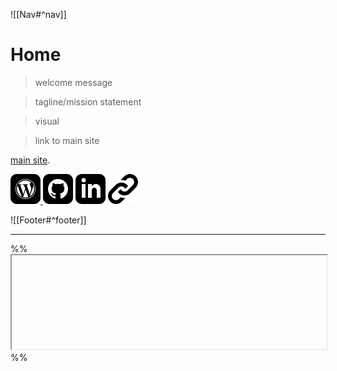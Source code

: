 ![[Nav#^nav]]

# Home

> welcome message

> tagline/mission statement

> visual

> link to main site

[main site](https://maryseph.github.io/).

<a href="https://maryswritinggarden.wordpress.com/"><img src="/images/iconmonstr-wordpress-3.svg" alt="wordpress logo" /> </a><a href="https://github.com/MarySeph"><img src="/images/iconmonstr-github-3.svg" alt="github logo" /></a> <a href="https://www.linkedin.com/in/mariajoseruizpiza/"><img src="/images/iconmonstr-linkedin-3.svg" alt="linkedin logo" /></a> <a href="https://maryseph.github.io/MarySeph-Linktree/"><img src="/images/iconmonstr-link-1.svg" alt="linktree" /></a>


![[Footer#^footer]]

---

<!--iframe code-->
%%<iframe src="" title="" width="100%" height="150em" onload="this.before((this.contentDocument.body||this.contentDocument).children[0]);this.remove()"></iframe>%%